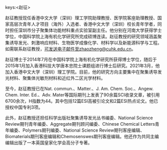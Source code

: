 keys:<赵征>


赵征教授现任香港中文大学（深圳）理工学院助理教授、医学院客座助理教授、国家高层次青年人才项目（海外）入选者、香港中文大学（深圳）校长青年学者，同时担任深圳市分子聚集体功能材料重点实验室副主任。他分别在河南大学获得学士学位，中国科学院上海有机化学研究所完成硕博连读。赵征教授的研究领域涵盖聚集诱导发光、刺激响应材料、生物医学成像化学、材料学以及新能源科学与工程。如需联系赵征教授，可发送电子邮件至zhaozheng@cuhk.edu.cn。

赵征博士于2014年7月在中国科学院上海有机化学研究所获得博士学位，随后于2015年1月加入香港科技大学唐本忠院士课题组进行博士后研究。2021年3月，他加入香港中文大学（深圳）理工学院。目前，他的研究方向主要集中在聚集诱导发光材料、聚集体光敏剂材料和近红外二区光学材料。

至今，赵征教授已在Nat. commun.、Matter.、J. Am. Chem. Soc.、Angew. Chem. Inter. Ed.、Adv. Mater等国际期刊上发表了90余篇SCI收录文章，被引用6700余次，H指数为44。其中包括12篇ESI高被引论文和2篇ESI热点论文。他已授权中国专利3项。

此外，赵征教授还担任科学出版社聚集诱导发光丛书编委、National Science Review期刊青年编委、Aggregate期刊顾问编委、Chinese Chemical Letters青年编委、Polymers期刊编委、National Science Review期刊客座编辑、Biomaterials期刊客座编辑和Chemosenswes期刊客座编辑。他还作为共同主编编辑出版了一本英国皇家化学会高分子专著。